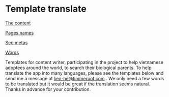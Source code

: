 # Template translate

[The content](./translate-content.md)

[Pages names](./translate-pages.md)

[Seo metas](./translate-seo.md)

[Words](./translate-words.md)

Templates for content writer, participating in the project to help vietnamese adoptees around the world, to search their biological parents.
To help translate the app into many languages, please see the templates below and send me a message at <a href="mailto:lien-he@timmeruot.com"> lien-he@timmeruot.com </a>.
We only need a few words to be translated but it would be great if the translation seems natural.
Thanks in advance for your contribution.